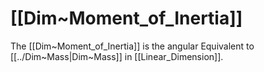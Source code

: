 
# [[Dim~Moment_of_Inertia]] 

The [[Dim~Moment_of_Inertia]] is the angular Equivalent to [[../Dim~Mass|Dim~Mass]] in [[Linear_Dimension]]. 
